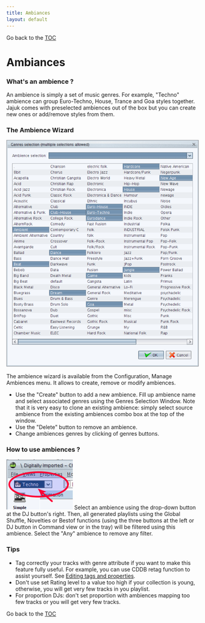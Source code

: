 ```yaml
---
title: Ambiances
layout: default
---
```

Go back to the [TOC](/manual/main.html)

# Ambiances

### What's an ambience ?
An ambience is simply a set of music genres. For example, "Techno" ambience can group Euro-Techno, 
House, Trance and Goa styles together. Jajuk comes with preselected ambiences out of the box but you can create new ones or add/remove 
styles from them.

### The Ambience Wizard
![Image:ambience](/images/200706_manage_ambience_selection.png)

The ambience wizard is available from the Configuration, Manage Ambiences menu. It allows to create, remove or modify ambiences.

- Use the "Create" button to add a new ambience. Fill up ambience name and select associated genres using the Genres Selection Window. Note that it is very easy to clone an existing ambience: simply select source ambience from the existing ambiences combo box at the top of the window.
- Use the "Delete" button to remove an ambience.
- Change ambiences genres by clicking of genres buttons.

### How to use ambiences ?
![Image:](/images/Select_ambience.png)
Select an ambience using the drop-down button at the DJ button's right. 
Then, all generated playlists using the Global Shuffle, Novelties or Bestof functions (using the three buttons at the left 
or DJ button in Command view or in the tray) will be filtered using this ambience. Select the "Any" ambience to remove any filter.

### Tips
- Tag correctly your tracks with genre attribute if you want to make this feature fully useful. 
For example, you can use CDDB retag function to assist yourself. See [Editing tags and properties](tags_and_properties.html).
- Don't use set Rating level to a value too high if your collection is young, otherwise, you will get very few tracks in you playlist.
- For proportion DJs: don't set proportion with ambiences mapping too few tracks or you will get very few tracks.

Go back to the [TOC](/manual/main.html)
